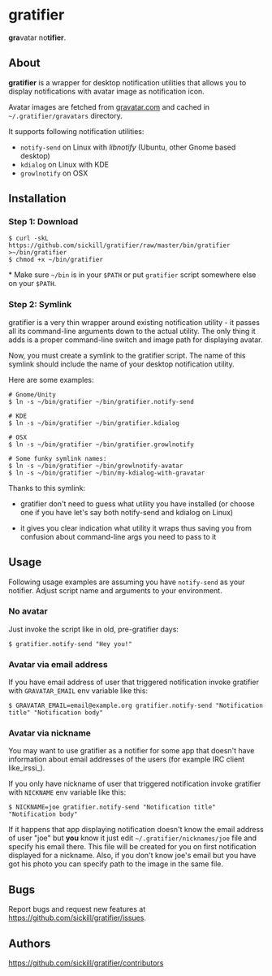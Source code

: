 # gratifier

**gra**vatar no**tifier**.

## About

**gratifier** is a wrapper for desktop notification utilities that allows you
to display notifications with avatar image as notification icon.

Avatar images are fetched from [gravatar.com](http://www.gravatar.com/) and
cached in `~/.gratifier/gravatars` directory.

It supports following notification utilities:

* `notify-send` on Linux with _libnotify_ (Ubuntu, other Gnome based desktop)
* `kdialog` on Linux with KDE
* `growlnotify` on OSX

## Installation

### Step 1: Download

    $ curl -skL https://github.com/sickill/gratifier/raw/master/bin/gratifier >~/bin/gratifier
    $ chmod +x ~/bin/gratifier

\* Make sure `~/bin` is in your `$PATH` or put `gratifier` script somewhere else
on your `$PATH`.

### Step 2: Symlink

gratifier is a very thin wrapper around existing notification utility - it
passes all its command-line arguments down to the actual utility. The only
thing it adds is a proper command-line switch and image path for displaying
avatar.

Now, you must create a symlink to the gratifier script. The name of this
symlink should include the name of your desktop notification utility.

Here are some examples:

    # Gnome/Unity
    $ ln -s ~/bin/gratifier ~/bin/gratifier.notify-send

    # KDE
    $ ln -s ~/bin/gratifier ~/bin/gratifier.kdialog

    # OSX
    $ ln -s ~/bin/gratifier ~/bin/gratifier.growlnotify

    # Some funky symlink names:
    $ ln -s ~/bin/gratifier ~/bin/growlnotify-avatar
    $ ln -s ~/bin/gratifier ~/bin/my-kdialog-with-gravatar

Thanks to this symlink:

* gratifier don't need to guess what utility you have installed (or choose one
  if you have let's say both notify-send and kdialog on Linux)

* it gives you clear indication what utility it wraps thus saving you from
  confusion about command-line args you need to pass to it

## Usage

Following usage examples are assuming you have `notify-send` as your notifier.
Adjust script name and arguments to your environment.

### No avatar

Just invoke the script like in old, pre-gratifier days:

    $ gratifier.notify-send "Hey you!"

### Avatar via email address

If you have email address of user that triggered notification invoke gratifier
with `GRAVATAR_EMAIL` env variable like this:

    $ GRAVATAR_EMAIL=email@example.org gratifier.notify-send "Notification title" "Notification body"

### Avatar via nickname

You may want to use gratifier as a notifier for some app that doesn't have
information about email addresses of the users (for example IRC client
like_irssi_).

If you only have nickname of user that triggered notification invoke gratifier
with `NICKNAME` env variable like this:

    $ NICKNAME=joe gratifier.notify-send "Notification title" "Notification body"

If it happens that app displaying notification doesn't know the email address
of user "joe" but **you** know it just edit `~/.gratifier/nicknames/joe` file
and specify his email there. This file will be created for you on first
notification displayed for a nickname. Also, if you don't know joe's email but
you have got his photo you can specify path to the image in the same file.

## Bugs

Report bugs and request new features at <https://github.com/sickill/gratifier/issues>.

## Authors

<https://github.com/sickill/gratifier/contributors>

